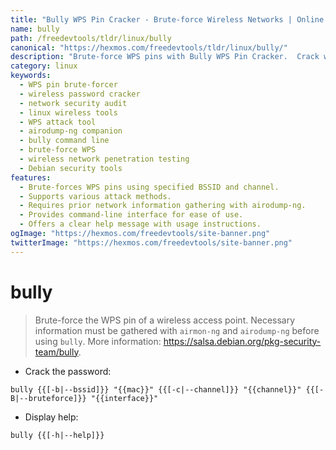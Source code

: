 ```yaml
---
title: "Bully WPS Pin Cracker - Brute-force Wireless Networks | Online Free DevTools by Hexmos"
name: bully
path: /freedevtools/tldr/linux/bully
canonical: "https://hexmos.com/freedevtools/tldr/linux/bully/"
description: "Brute-force WPS pins with Bully WPS Pin Cracker.  Crack wireless network passwords quickly and efficiently. Free online tool, no registration required."
category: linux
keywords:
  - WPS pin brute-forcer
  - wireless password cracker
  - network security audit
  - linux wireless tools
  - WPS attack tool
  - airodump-ng companion
  - bully command line
  - brute-force WPS
  - wireless network penetration testing
  - Debian security tools
features:
  - Brute-forces WPS pins using specified BSSID and channel.
  - Supports various attack methods.
  - Requires prior network information gathering with airodump-ng.
  - Provides command-line interface for ease of use.
  - Offers a clear help message with usage instructions.
ogImage: "https://hexmos.com/freedevtools/site-banner.png"
twitterImage: "https://hexmos.com/freedevtools/site-banner.png"
---
```


# bully

> Brute-force the WPS pin of a wireless access point.
> Necessary information must be gathered with `airmon-ng` and `airodump-ng` before using `bully`.
> More information: <https://salsa.debian.org/pkg-security-team/bully>.

- Crack the password:

`bully {{[-b|--bssid]}} "{{mac}}" {{[-c|--channel]}} "{{channel}}" {{[-B|--bruteforce]}} "{{interface}}"`

- Display help:

`bully {{[-h|--help]}}`
